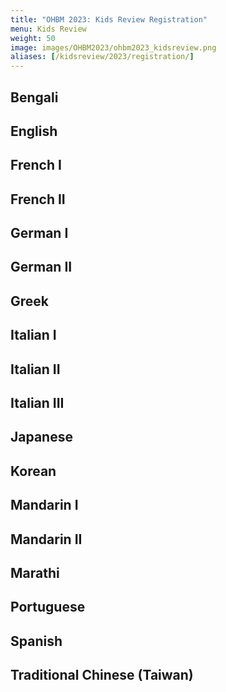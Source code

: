 ```yaml
---
title: "OHBM 2023: Kids Review Registration"
menu: Kids Review
weight: 50
image: images/OHBM2023/ohbm2023_kidsreview.png
aliases: [/kidsreview/2023/registration/]
---
```




## Bengali

## English

## French I

## French II

## German I

## German II

## Greek

## Italian I

## Italian II

## Italian III

## Japanese

## Korean

## Mandarin I

## Mandarin II

## Marathi

## Portuguese

## Spanish

## Traditional Chinese (Taiwan)

